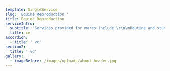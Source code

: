 ```yaml
---
template: SingleService
slug: 'Equine Reproduction '
title: Equine Reproduction
serviceIntro:
  subtitle: "Services provided for mares include:\r\n\nRoutine and stud breeding management\r\n\nArtificial insemination\r\r\n\nPregnancy diagnosis\r\n\nTwin reduction\r\n\nDiagnostic workups of infertile mares\r\n\nPregnant mare care\r\n\nObstetrics\r\n\nFoaling management"
  title: ce
accordion:
  - title: ' vc'
section2:
  title: ' vd'
gallery:
  - imageBefore: /images/uploads/about-header.jpg
---
```


